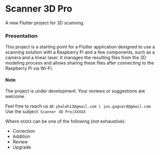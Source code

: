 # Scanner 3D Pro

A new Flutter project for 3D scanning.

### Presentation

This project is a starting point for a Flutter application designed to use a scanning solution with a Raspberry Pi and a few components, such as a camera and a linear laser. It manages the resulting files from the 3D modeling process and allows sharing these files after connecting to the Raspberry Pi via Wi-Fi.

#### Note

The project is under development. Your reviews or suggestions are welcome.

Feel free to reach us at: ```ybaleh13@gmail.com | jas.gagnard@gmail.com```  
Use the subject: `Scanner 3D Pro|XXXXX`

Where `XXXXX` can be one of the following (not exhaustive):
- Correction
- Addition
- Review
- Upgrade
